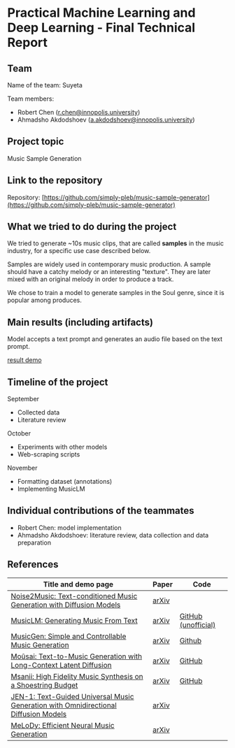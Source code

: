 # Practical Machine Learning and Deep Learning - Final Technical Report

## Team

Name of the team: Suyeta

Team members:

- Robert Chen (r.chen@innopolis.university)
- Ahmadsho Akdodshoev (a.akdodshoev@innopolis.university)

## Project topic

Music Sample Generation

## Link to the repository

Repository: [https://github.com/simply-pleb/music-sample-generator](https://github.com/simply-pleb/music-sample-generator)

## What we tried to do during the project

We tried to generate ~10s music clips, that are called **samples** in the music industry, for a specific use case described below.

Samples are widely used in contemporary music production. A sample should have a catchy melody or an interesting "texture". They are later mixed with an original melody in order to produce a track.

We chose to train a model to generate samples in the Soul genre, since it is popular among produces.

## Main results (including artifacts)

Model accepts a text prompt and generates an audio file based on the text prompt. 

[result demo](https://drive.google.com/file/d/1K01LKAckoG0R_hefxfa50pZOx_WADWcr/view?usp=sharing )

## Timeline of the project

September

- Collected data 
- Literature review

October 

- Experiments with other models
- Web-scraping scripts

November

- Formatting dataset (annotations)
- Implementing MusicLM

## Individual contributions of the teammates

- Robert Chen: model implementation
- Ahmadsho Akdodshoev: literature review, data collection and data preparation  

## References

| Title and demo page | Paper | Code |
| - | - | - |
| [Noise2Music: Text-conditioned Music Generation with Diffusion Models](https://google-research.github.io/noise2music/) | [arXiv](https://arxiv.org/abs/2302.03917) | |
| [MusicLM: Generating Music From Text](https://google-research.github.io/seanet/musiclm/examples/)| [arXiv](https://arxiv.org/abs/2301.11325)| [GitHub (unofficial)](https://github.com/lucidrains/musiclm-pytorch) |
| [MusicGen: Simple and Controllable Music Generation](https://ai.honu.io/papers/musicgen/)| [arXiv](https://arxiv.org/abs/2306.05284) | [Github](https://github.com/facebookresearch/audiocraft) |
| [Moûsai: Text-to-Music Generation with Long-Context Latent Diffusion](https://anonymous0.notion.site/Mo-sai-Text-to-Audio-with-Long-Context-Latent-Diffusion-b43dbc71caf94b5898f9e8de714ab5dc)| [arXiv](https://arxiv.org/abs/2301.11757) | [GitHub](https://github.com/archinetai/audio-diffusion-pytorch) |
| [Msanii: High Fidelity Music Synthesis on a Shoestring Budget](https://kinyugo.github.io/msanii-demo/)| [arXiv](https://arxiv.org/abs/2301.06468) | [GitHub](https://github.com/Kinyugo/msanii) |
| [JEN-1: Text-Guided Universal Music Generation with Omnidirectional Diffusion Models](https://www.futureverse.com/research/jen/demos/jen1)| [arXiv](https://arxiv.org/abs/2308.04729)| |
| [MeLoDy: Efficient Neural Music Generation](https://efficient-melody.github.io/)| [arXiv](https://arxiv.org/abs/2305.15719) | |
